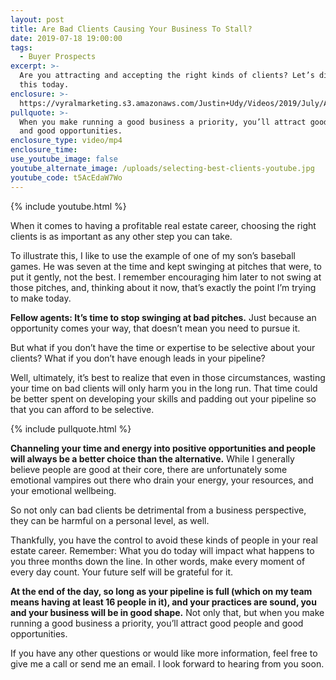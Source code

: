 ```yaml
---
layout: post
title: Are Bad Clients Causing Your Business To Stall?
date: 2019-07-18 19:00:00
tags:
  - Buyer Prospects
excerpt: >-
  Are you attracting and accepting the right kinds of clients? Let’s discuss
  this today.
enclosure: >-
  https://vyralmarketing.s3.amazonaws.com/Justin+Udy/Videos/2019/July/Are+Bad+Clients+Causing+Your+Business+To+Stall_.mp4
pullquote: >-
  When you make running a good business a priority, you’ll attract good people
  and good opportunities.
enclosure_type: video/mp4
enclosure_time:
use_youtube_image: false
youtube_alternate_image: /uploads/selecting-best-clients-youtube.jpg
youtube_code: t5AcEdaW7Wo
---
```


{% include youtube.html %}

When it comes to having a profitable real estate career, choosing the right clients is as important as any other step you can take.&nbsp;

To illustrate this, I like to use the example of one of my son’s baseball games. He was seven at the time and kept swinging at pitches that were, to put it gently, not the best. I remember encouraging him later to not swing at those pitches, and, thinking about it now, that’s exactly the point I’m trying to make today.

**Fellow agents: It’s time to stop swinging at bad pitches.** Just because an opportunity comes your way, that doesn’t mean you need to pursue it.

But what if you don’t have the time or expertise to be selective about your clients? What if you don’t have enough leads in your pipeline?

Well, ultimately, it’s best to realize that even in those circumstances, wasting your time on bad clients will only harm you in the long run. That time could be better spent on developing your skills and padding out your pipeline so that you can afford to be selective.&nbsp;

{% include pullquote.html %}

**Channeling your time and energy into positive opportunities and people will always be a better choice than the alternative.** While I generally believe people are good at their core, there are unfortunately some emotional vampires out there who drain your energy, your resources, and your emotional wellbeing.&nbsp;

So not only can bad clients be detrimental from a business perspective, they can be harmful on a personal level, as well.&nbsp;

Thankfully, you have the control to avoid these kinds of people in your real estate career. Remember: What you do today will impact what happens to you three months down the line. In other words, make every moment of every day count. Your future self will be grateful for it.

**At the end of the day, so long as your pipeline is full (which on my team means having at least 16 people in it), and your practices are sound, you and your business will be in good shape.** Not only that, but when you make running a good business a priority, you’ll attract good people and good opportunities.

If you have any other questions or would like more information, feel free to give me a call or send me an email. I look forward to hearing from you soon.